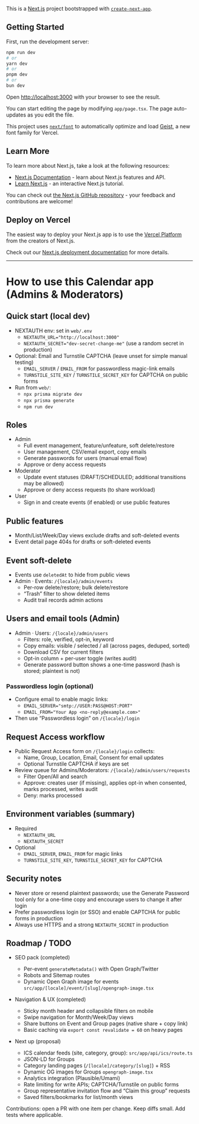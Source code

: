 This is a [Next.js](https://nextjs.org) project bootstrapped with [`create-next-app`](https://nextjs.org/docs/app/api-reference/cli/create-next-app).

## Getting Started

First, run the development server:

```bash
npm run dev
# or
yarn dev
# or
pnpm dev
# or
bun dev
```

Open [http://localhost:3000](http://localhost:3000) with your browser to see the result.

You can start editing the page by modifying `app/page.tsx`. The page auto-updates as you edit the file.

This project uses [`next/font`](https://nextjs.org/docs/app/building-your-application/optimizing/fonts) to automatically optimize and load [Geist](https://vercel.com/font), a new font family for Vercel.

## Learn More

To learn more about Next.js, take a look at the following resources:

- [Next.js Documentation](https://nextjs.org/docs) - learn about Next.js features and API.
- [Learn Next.js](https://nextjs.org/learn) - an interactive Next.js tutorial.

You can check out [the Next.js GitHub repository](https://github.com/vercel/next.js) - your feedback and contributions are welcome!

## Deploy on Vercel

The easiest way to deploy your Next.js app is to use the [Vercel Platform](https://vercel.com/new?utm_medium=default-template&filter=next.js&utm_source=create-next-app&utm_campaign=create-next-app-readme) from the creators of Next.js.

Check out our [Next.js deployment documentation](https://nextjs.org/docs/app/building-your-application/deploying) for more details.

---

# How to use this Calendar app (Admins & Moderators)

## Quick start (local dev)

- NEXTAUTH env: set in `web/.env`
  - `NEXTAUTH_URL="http://localhost:3000"`
  - `NEXTAUTH_SECRET="dev-secret-change-me"` (use a random secret in production)
- Optional: Email and Turnstile CAPTCHA (leave unset for simple manual testing)
  - `EMAIL_SERVER` / `EMAIL_FROM` for passwordless magic-link emails
  - `TURNSTILE_SITE_KEY` / `TURNSTILE_SECRET_KEY` for CAPTCHA on public forms
- Run from `web/`:
  - `npx prisma migrate dev`
  - `npx prisma generate`
  - `npm run dev`

## Roles

- Admin
  - Full event management, feature/unfeature, soft delete/restore
  - User management, CSV/email export, copy emails
  - Generate passwords for users (manual email flow)
  - Approve or deny access requests
- Moderator
  - Update event statuses (DRAFT/SCHEDULED; additional transitions may be allowed)
  - Approve or deny access requests (to share workload)
- User
  - Sign in and create events (if enabled) or use public features

## Public features

- Month/List/Week/Day views exclude drafts and soft-deleted events
- Event detail page 404s for drafts or soft-deleted events

## Event soft-delete

- Events use `deletedAt` to hide from public views
- Admin · Events: `/{locale}/admin/events`
  - Per-row delete/restore; bulk delete/restore
  - “Trash” filter to show deleted items
  - Audit trail records admin actions

## Users and email tools (Admin)

- Admin · Users: `/{locale}/admin/users`
  - Filters: role, verified, opt-in, keyword
  - Copy emails: visible / selected / all (across pages, deduped, sorted)
  - Download CSV for current filters
  - Opt-in column + per-user toggle (writes audit)
  - Generate password button shows a one-time password (hash is stored; plaintext is not)

### Passwordless login (optional)

- Configure email to enable magic links:
  - `EMAIL_SERVER="smtp://USER:PASS@HOST:PORT"`
  - `EMAIL_FROM="Your App <no-reply@example.com>"`
- Then use “Passwordless login” on `/{locale}/login`

## Request Access workflow

- Public Request Access form on `/{locale}/login` collects:
  - Name, Group, Location, Email, Consent for email updates
  - Optional Turnstile CAPTCHA if keys are set
- Review queue for Admins/Moderators: `/{locale}/admin/users/requests`
  - Filter Open/All and search
  - Approve: creates user (if missing), applies opt-in when consented, marks processed, writes audit
  - Deny: marks processed

## Environment variables (summary)

- Required
  - `NEXTAUTH_URL`
  - `NEXTAUTH_SECRET`
- Optional
  - `EMAIL_SERVER`, `EMAIL_FROM` for magic links
  - `TURNSTILE_SITE_KEY`, `TURNSTILE_SECRET_KEY` for CAPTCHA

## Security notes

- Never store or resend plaintext passwords; use the Generate Password tool only for a one-time copy and encourage users to change it after login
- Prefer passwordless login (or SSO) and enable CAPTCHA for public forms in production
- Always use HTTPS and a strong `NEXTAUTH_SECRET` in production

## Roadmap / TODO

- SEO pack (completed)
  - Per-event `generateMetadata()` with Open Graph/Twitter
  - Robots and Sitemap routes
  - Dynamic Open Graph image for events `src/app/[locale]/event/[slug]/opengraph-image.tsx`
- Navigation & UX (completed)
  - Sticky month header and collapsible filters on mobile
  - Swipe navigation for Month/Week/Day views
  - Share buttons on Event and Group pages (native share + copy link)
  - Basic caching via `export const revalidate = 60` on heavy pages

- Next up (proposal)
  - ICS calendar feeds (site, category, group): `src/app/api/ics/route.ts`
  - JSON-LD for Groups
  - Category landing pages (`/[locale]/category/[slug]`) + RSS
  - Dynamic OG images for Groups `opengraph-image.tsx`
  - Analytics integration (Plausible/Umami)
  - Rate limiting for write APIs; CAPTCHA/Turnstile on public forms
  - Group representative invitation flow and “Claim this group” requests
  - Saved filters/bookmarks for list/month views

Contributions: open a PR with one item per change. Keep diffs small. Add tests where applicable.
